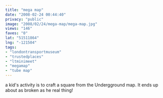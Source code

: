 ```yaml
---
title: "mega map"
date: "2008-02-24 00:44:40"
privacy: "public"
image: "2008/02/24/mega-map/mega-map.jpg"
views: "146"
faves: "0"
lat: "51511864"
lng: "-121504"
tags:
- "londontransportmuseum"
- "trustedplaces"
- "ltminimeet"
- "megamap"
- "tube map"
---
```

a kid's activity is to craft a square from the Undergground map. It ends up about as broken as he real thing!<a href="/photos/2008/02/24/mega-map"></a>
